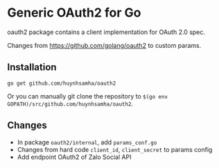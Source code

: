 # Generic OAuth2 for Go

oauth2 package contains a client implementation for OAuth 2.0 spec.

Changes from https://github.com/golang/oauth2 to custom params.

## Installation

~~~~
go get github.com/huynhsamha/oauth2
~~~~

Or you can manually git clone the repository to
`$(go env GOPATH)/src/github.com/huynhsamha/oauth2`.

## Changes

+ In package `oauth2/internal`, add `params_conf.go`
+ Changes from hard code `client_id`, `client_secret` to params config
+ Add endpoint OAuth2 of Zalo Social API

